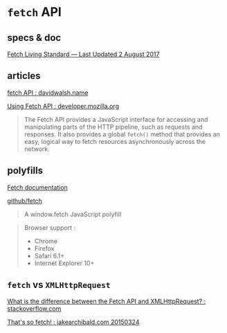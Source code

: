 # `fetch` API

## specs & doc

[Fetch Living Standard — Last Updated 2 August 2017](https://fetch.spec.whatwg.org/)

## articles

[fetch API : davidwalsh.name](https://davidwalsh.name/fetch)

[Using Fetch API : developer.mozilla.org](https://developer.mozilla.org/en-US/docs/Web/API/Fetch_API/Using_Fetch)

> The Fetch API provides a JavaScript interface for accessing and manipulating parts of the HTTP pipeline, 
> such as requests and responses. It also provides a global `fetch()` method that provides an easy, 
> logical way to fetch resources asynchronously across the network.

## polyfills

[Fetch documentation](https://github.github.io/fetch/)

[github/fetch](https://github.com/github/fetch)

> A window.fetch JavaScript polyfill

> Browser support : 
> 
> - Chrome
> - Firefox
> - Safari 6.1+
> - Internet Explorer 10+
> 

## `fetch` vs `XMLHttpRequest`

[What is the difference between the Fetch API and XMLHttpRequest? : stackoverflow.com](https://stackoverflow.com/questions/35549547/what-is-the-difference-between-the-fetch-api-and-xmlhttprequest)

[That's so fetch! : jakearchibald.com 20150324](https://jakearchibald.com/2015/thats-so-fetch/)

